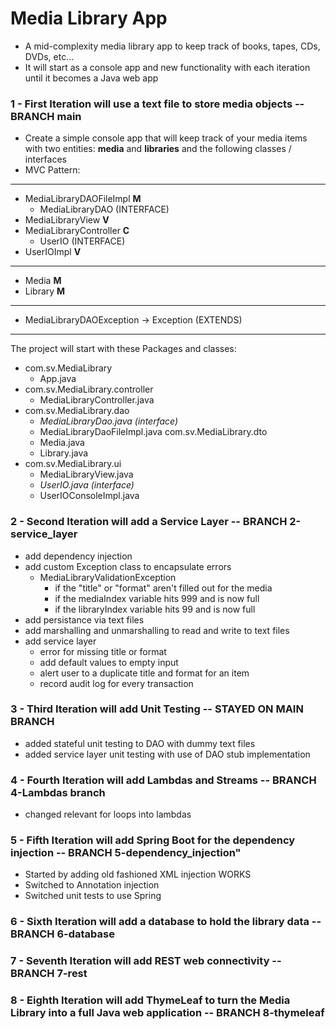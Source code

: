 # Media Library App
- A mid-complexity media library app to keep track of books, tapes, CDs, DVDs, etc...
- It will start as a console app and new functionality with each iteration until it becomes a Java web app

### 1 - First Iteration will use a text file to store media objects -- BRANCH main
- Create a simple console app that will keep track of your media items with two entities: __media__ and __libraries__ and the following classes / interfaces
- MVC Pattern:
---
- MediaLibraryDAOFileImpl __M__
  - MediaLibraryDAO (INTERFACE)
- MediaLibraryView __V__
- MediaLibraryController __C__
  - UserIO (INTERFACE)
- UserIOImpl __V__
---
- Media __M__
- Library __M__
---
- MediaLibraryDAOException -> Exception (EXTENDS)
---
The project will start with these Packages and classes:
- com.sv.MediaLibrary
  - App.java
- com.sv.MediaLibrary.controller
  - MediaLibraryController.java
- com.sv.MediaLibrary.dao
  - _MediaLibraryDao.java (interface)_
  - MediaLibraryDaoFileImpl.java
com.sv.MediaLibrary.dto
  - Media.java
  - Library.java
- com.sv.MediaLibrary.ui
  - MediaLibraryView.java
  - _UserIO.java (interface)_
  - UserIOConsoleImpl.java

### 2 - Second Iteration will add a Service Layer -- BRANCH 2-service_layer
- add dependency injection
- add custom Exception class to encapsulate errors
  - MediaLibraryValidationException
    - if the "title" or "format" aren't filled out for the media
    - if the mediaIndex variable hits 999 and is now full
    - if the libraryIndex variable hits 99 and is now full 
- add persistance via text files
- add marshalling and unmarshalling to read and write to text files
- add service layer
  - error for missing title or format
  - add default values to empty input
  - alert user to a duplicate title and format for an item
  - record audit log for every transaction

### 3 - Third Iteration will add Unit Testing -- STAYED ON MAIN BRANCH
- added stateful unit testing to DAO with dummy text files
- added service layer unit testing with use of DAO stub implementation 

### 4 - Fourth Iteration will add Lambdas and Streams -- BRANCH 4-Lambdas branch
- changed relevant for loops into lambdas

### 5 - Fifth Iteration will add Spring Boot for the dependency injection -- BRANCH 5-dependency_injection"
- Started by adding old fashioned XML injection WORKS
- Switched to Annotation injection
- Switched unit tests to use Spring

### 6 - Sixth Iteration will add a database to hold the library data -- BRANCH 6-database

### 7 - Seventh Iteration will add REST web connectivity -- BRANCH 7-rest

### 8 - Eighth Iteration will add ThymeLeaf to turn the Media Library into a full Java web application -- BRANCH 8-thymeleaf


